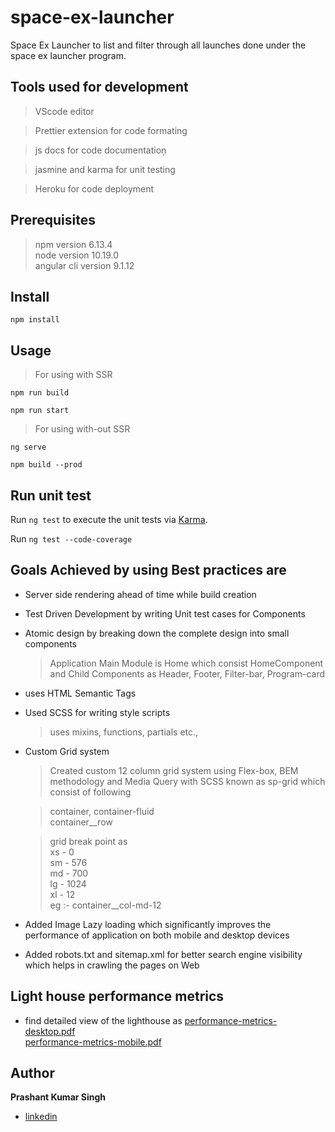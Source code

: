 # space-ex-launcher

Space Ex Launcher to list and filter through all launches done under the space ex launcher program.

## Tools used for development

> VScode editor

> Prettier extension for code formating

> js docs for code documentation̦

> jasmine and karma for unit testing

> Heroku for code deployment

## Prerequisites

> npm version 6.13.4 \
>  node version 10.19.0 \
>  angular cli version 9.1.12

## Install

```
npm install

```

## Usage

> For using with SSR

```
npm run build

npm run start

```

> For using with-out SSR

```
ng serve

npm build --prod

```

## Run unit test

Run `ng test` to execute the unit tests via [Karma](https://karma-runner.github.io).

Run `ng test --code-coverage`

## Goals Achieved by using Best practices are

- Server side rendering ahead of time while build creation
- Test Driven Development by writing Unit test cases for Components
- Atomic design by breaking down the complete design into small components
  > Application Main Module is Home which consist HomeComponent and Child Components as Header, Footer, Filter-bar, Program-card
- uses HTML Semantic Tags
- Used SCSS for writing style scripts
  > uses mixins, functions, partials etc.,
- Custom Grid system

  > Created custom 12 column grid system using Flex-box, BEM methodology and Media Query with SCSS known as sp-grid which consist of following

  > container, container-fluid\
  > container\_\_row

  > grid break point as\
  > xs - 0 \
  > sm - 576 \
  > md - 700 \
  > lg - 1024 \
  > xl - 12 \
  > eg :- container\_\_col-md-12

- Added Image Lazy loading which significantly improves the performance of application on both mobile and desktop devices

- Added robots.txt and sitemap.xml for better search engine visibility which helps in crawling the pages on Web

## Light house performance metrics

- find detailed view of the lighthouse as [performance-metrics-desktop.pdf](https://drive.google.com/file/d/1fObAfpZnzTy630JIde8fLNgJKyojkr_6/view?usp=sharing) \
  [performance-metrics-mobile.pdf](https://drive.google.com/file/d/1X_rzfrhmXNqcmUWJglVMr8aisugUNj81/view?usp=sharing)

## Author

**Prashant Kumar Singh**

- [linkedin](https://www.linkedin.com/in/prashant-kumar-masand/)
